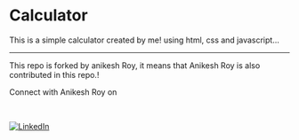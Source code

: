 # Calculator
This is a simple calculator created by me!
using html, css and javascript...
<hr>

This repo is forked by anikesh Roy,
it means that Anikesh Roy is also contributed in this repo.!


Connect with Anikesh Roy on 

<br/>

[![LinkedIn](https://img.shields.io/badge/LinkedIn-0077B5?style=for-the-badge&logo=linkedin&logoColor=white)](https://www.linkedin.com/in/anikesh-roy)

